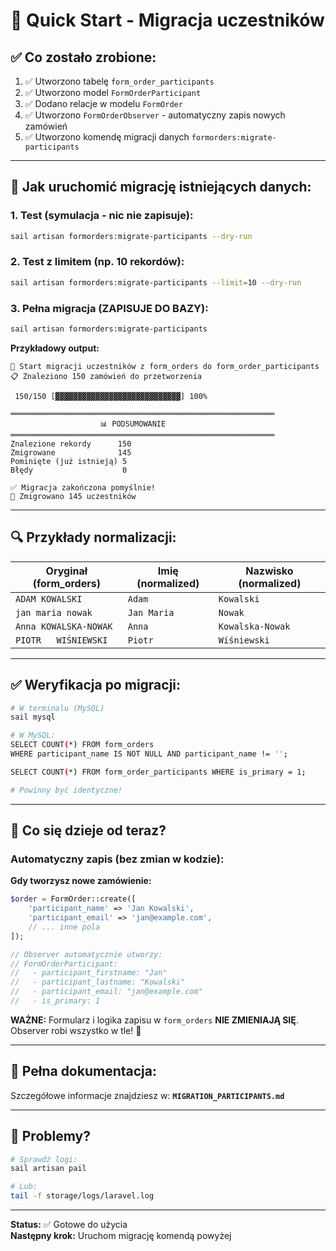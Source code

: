 # 🚀 Quick Start - Migracja uczestników

## ✅ Co zostało zrobione:

1. ✅ Utworzono tabelę `form_order_participants`
2. ✅ Utworzono model `FormOrderParticipant`
3. ✅ Dodano relacje w modelu `FormOrder`
4. ✅ Utworzono `FormOrderObserver` - automatyczny zapis nowych zamówień
5. ✅ Utworzono komendę migracji danych `formorders:migrate-participants`

---

## 🎯 Jak uruchomić migrację istniejących danych:

### 1. Test (symulacja - nic nie zapisuje):
```bash
sail artisan formorders:migrate-participants --dry-run
```

### 2. Test z limitem (np. 10 rekordów):
```bash
sail artisan formorders:migrate-participants --limit=10 --dry-run
```

### 3. Pełna migracja (ZAPISUJE DO BAZY):
```bash
sail artisan formorders:migrate-participants
```

**Przykładowy output:**
```
🚀 Start migracji uczestników z form_orders do form_order_participants
📋 Znaleziono 150 zamówień do przetworzenia

 150/150 [▓▓▓▓▓▓▓▓▓▓▓▓▓▓▓▓▓▓▓▓▓▓▓▓▓▓▓▓] 100%

═══════════════════════════════════════════════════════════
                    📊 PODSUMOWANIE                        
═══════════════════════════════════════════════════════════
Znalezione rekordy      150
Zmigrowane              145
Pominięte (już istnieją) 5
Błędy                    0

✅ Migracja zakończona pomyślnie!
📝 Zmigrowano 145 uczestników
```

---

## 🔍 Przykłady normalizacji:

| Oryginał (form_orders) | Imię (normalized) | Nazwisko (normalized) |
|------------------------|-------------------|----------------------|
| `ADAM KOWALSKI` | `Adam` | `Kowalski` |
| `jan maria nowak` | `Jan Maria` | `Nowak` |
| `Anna KOWALSKA-NOWAK` | `Anna` | `Kowalska-Nowak` |
| `PIOTR   WIŚNIEWSKI` | `Piotr` | `Wiśniewski` |

---

## ✅ Weryfikacja po migracji:

```bash
# W terminalu (MySQL)
sail mysql

# W MySQL:
SELECT COUNT(*) FROM form_orders 
WHERE participant_name IS NOT NULL AND participant_name != '';

SELECT COUNT(*) FROM form_order_participants WHERE is_primary = 1;

# Powinny być identyczne!
```

---

## 🎯 Co się dzieje od teraz?

### Automatyczny zapis (bez zmian w kodzie):

**Gdy tworzysz nowe zamówienie:**
```php
$order = FormOrder::create([
    'participant_name' => 'Jan Kowalski',
    'participant_email' => 'jan@example.com',
    // ... inne pola
]);

// Observer automatycznie utworzy:
// FormOrderParticipant:
//   - participant_firstname: "Jan"
//   - participant_lastname: "Kowalski"
//   - participant_email: "jan@example.com"
//   - is_primary: 1
```

**WAŻNE:** Formularz i logika zapisu w `form_orders` **NIE ZMIENIAJĄ SIĘ**.  
Observer robi wszystko w tle! 🎉

---

## 📖 Pełna dokumentacja:

Szczegółowe informacje znajdziesz w: **`MIGRATION_PARTICIPANTS.md`**

---

## 🐛 Problemy?

```bash
# Sprawdź logi:
sail artisan pail

# Lub:
tail -f storage/logs/laravel.log
```

---

**Status:** ✅ Gotowe do użycia  
**Następny krok:** Uruchom migrację komendą powyżej

